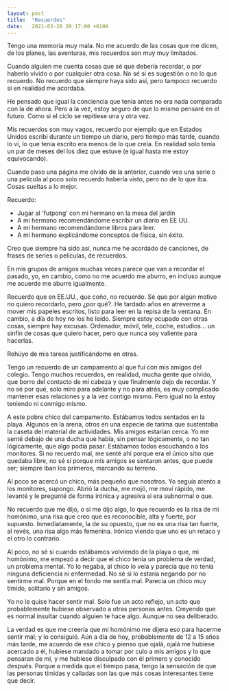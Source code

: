 ```yaml
---
layout: post
title:  "Recuerdos"
date:   2021-03-20 20:17:00 +0100
---
```


Tengo una memoria muy mala. No me acuerdo de las cosas que me dicen, de los planes, las aventuras, mis recuerdos son muy muy limitados.

Cuando alguien me cuenta cosas que sé que debería recordar, o por haberlo vivido o por cualquier otra cosa. No sé si es sugestión o no lo que recuerdo. No recuerdo que siempre haya sido así, pero tampoco recuerdo si en realidad me acordaba.

He pensado que igual la conciencia que tenía antes no era nada comparada con la de ahora. Pero a la vez, estoy seguro de que lo mismo pensaré en el futuro. Como si el ciclo se repitiese una y otra vez.

Mis recuerdos son muy vagos, recuerdo por ejemplo que en Estados Unidos escribí durante un tiempo un diario, pero tiempo más tarde, cuando lo vi, lo que tenía escrito era menos de lo que creía. En realidad solo tenía un par de meses del los diez que estuve (e igual hasta me estoy equivocando).

Cuando paso una página me olvido de la anterior, cuando veo una serie o una película al poco solo recuerdo haberla visto, pero no de lo que iba. Cosas sueltas a lo mejor.

Recuerdo:
- Jugar al 'futpong' con mi hermano en la mesa del jardín
- A mi hermano recomendándome escribir un diario en EE.UU.
- A mi hermano recomendándome libros para leer.
- A mi hermano explicándome conceptos de física, sin éxito.

Creo que siempre ha sido así, nunca me he acordado de canciones, de frases de series o películas, de recuerdos.

En mis grupos de amigos muchas veces parece que van a recordar el pasado, yo, en cambio, como no me acuerdo me aburro, en incluso aunque me acuerde me aburre igualmente.

Recuerdo que en EE.UU., que coño, no recuerdo. Sé que por algún motivo no quiero recordarlo, pero ¿por qué?. He tardado años en atreverme a mover mis papeles escritos, listo para leer en la repisa de la ventana. En cambio, a día de hoy no los he leído. Siempre estoy ocupado con otras cosas, siempre hay excusas. Ordenador, móvil, tele, coche, estudios... un sinfín de cosas que quiero hacer, pero que nunca soy valiente para hacerlas.

Rehúyo de mis tareas justificándome en otras.

Tengo un recuerdo de un campamento al que fui con mis amigos del colegio. Tengo muchos recuerdos, en realidad, mucha gente que olvido, que borro del contacto de mi cabeza y que finalmente dejo de recordar. Y no sé por qué, solo miro para adelante y no para atrás, es muy complicado mantener esas relaciones y a la vez contigo mismo. Pero igual no la estoy teniendo ni conmigo mismo.

A este pobre chico del campamento. Estábamos todos sentados en la playa. Algunos en la arena, otros en una especie de tarima que sustentaba la caseta del material de actividades. Mis amigos estarían cerca. Yo me senté debajo de una ducha que había, sin pensar lógicamente, o no tan lógicamente, que algo podía pasar. Estábamos todos escuchando a los monitores. Si no recuerdo mal, me senté ahí porque era el único sitio que quedaba libre, no sé si porque mis amigos se sentaron antes, que puede ser; siempre iban los primeros, marcando su terreno.

Al poco se acercó un chico, más pequeño que nosotros. Yo seguía atento a los monitores, supongo. Abrió la ducha, me mojó, me moví rápido, me levanté y le pregunté de forma irónica y agresiva si era subnormal o que.

No recuerdo que me dijo, o si me dijo algo, lo que recuerdo es la risa de mi homónimo, una risa que creo que es reconocible, alta y fuerte, por supuesto. Inmediatamente, la de su opuesto, que no es una risa tan fuerte, al revés, una risa algo más femenina. Irónico viendo que uno es un retaco y el otro lo contrario.

Al poco, no sé si cuando estábamos volviendo de la playa o que, mi homónimo, me empezó a decir que el chico tenía un problema de verdad, un problema mental. Yo lo negaba, al chico lo veía y parecía que no tenía ninguna deficiencia ni enfermedad. No sé si lo estaría negando por no sentirme mal. Porque en el fondo me sentía mal. Parecía un chico muy tímido, solitario y sin amigos.

Yo no le quise hacer sentir mal. Solo fue un acto reflejo, un acto que probablemente hubiese observado a otras personas antes. Creyendo que es normal insultar cuando alguien te hace algo. Aunque no sea deliberado.

La verdad es que me creería que mi homónimo me dijera eso para hacerme sentir mal; y lo consiguió. Aún a día de hoy, probablemente de 12 a 15 años más tarde, me acuerdo de ese chico y pienso que ojalá, ojalá me hubiese acercado a él, hubiese mandado a tomar por culo a mis amigos y lo que pensaran de mí, y me hubiese disculpado con él primero y conocido después. Porque a medida que el tiempo pasa, tengo la sensación de que las personas tímidas y calladas son las que más cosas interesantes tiene que decir.
